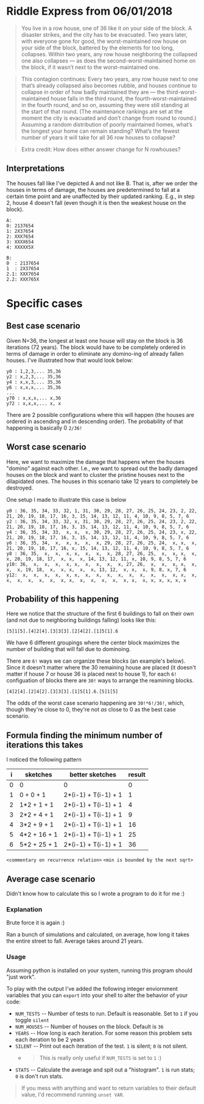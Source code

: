 # Riddle Express from 06/01/2018
> You live in a row house, one of 36 like it on your side of the block. A disaster strikes, and the city has to be evacuated. Two years later, with everyone gone for good, the worst-maintained row house on your side of the block, battered by the elements for too long, collapses. Within two years, any row house neighboring the collapsed one also collapses — as does the second-worst-maintained home on the block, if it wasn’t next to the worst-maintained one.

> This contagion continues: Every two years, any row house next to one that’s already collapsed also becomes rubble, and houses continue to collapse in order of how badly maintained they are — the third-worst-maintained house falls in the third round, the fourth-worst-maintained in the fourth round, and so on, assuming they were still standing at the start of that round. (The maintenance rankings are set at the moment the city is evacuated and don’t change from round to round.) Assuming a random distribution of poorly maintained homes, what’s the longest your home can remain standing? What’s the fewest number of years it will take for all 36 row houses to collapse?

> Extra credit: How does either answer change for N rowhouses?

## Interpretations
The houses fall like I've depicted A and not like B. That is, after we order the houses in terms of damage, the houses are predetermined to fall at a certain time point and are unaffected by their updated ranking. E.g., in step 2, house 4 doesn't fall (even though it is then the weakest house on the block).

```
A:
0: 2137654
1: 2X37654
2: XXX7654
3: XXXX654
4: XXXXX5X

B:
0  : 2137654
1  : 2X37654
2.1: XXX7654
2.2: XXX765X
```

# Specific cases
## Best case scenario
Given N=36, the longest at least one house will stay on the block is 36 iterations (72 years). The block would have to be completely ordered in terms of damage in order to eliminate any domino-ing of already fallen houses. I've illustrated how that would look below:
```
y0 : 1,2,3,... 35,36
y2 : x,2,3,... 35,36
y4 : x,x,3,... 35,36
y6 : x,x,x,... 35,36
...
y70 : x,x,x,... x,36
y72 : x,x,x,... x, x
```
There are 2 possible configurations where this will happen (the houses are ordered in ascending and in descending order). The probability of that happening is basically 0 `2/36!`

## Worst case scenario
Here, we want to maximize the damage that happens when the houses "domino" against each other. I.e., we want to spread out the badly damaged houses on the block and want to cluster the pristine houses next to the dilapidated ones. The houses in this scenario take 12 years to completely be destroyed.

One setup I made to illustrate this case is below
```
y0 : 36, 35, 34, 33, 32, 1, 31, 30, 29, 28, 27, 26, 25, 24, 23, 2, 22, 21, 20, 19, 18, 17, 16, 3, 15, 14, 13, 12, 11, 4, 10, 9, 8, 5, 7, 6
y2 : 36, 35, 34, 33, 32, x, 31, 30, 29, 28, 27, 26, 25, 24, 23, 2, 22, 21, 20, 19, 18, 17, 16, 3, 15, 14, 13, 12, 11, 4, 10, 9, 8, 5, 7, 6
y4 : 36, 35, 34, 33,  x, x,  x, 30, 29, 28, 27, 26, 25, 24, 23, x, 22, 21, 20, 19, 18, 17, 16, 3, 15, 14, 13, 12, 11, 4, 10, 9, 8, 5, 7, 6
y6 : 36, 35, 34,  x,  x, x,  x,  x, 29, 28, 27, 26, 25, 24,  x, x,  x, 21, 20, 19, 18, 17, 16, x, 15, 14, 13, 12, 11, 4, 10, 9, 8, 5, 7, 6
y8 : 36, 35,  x,  x,  x, x,  x,  x,  x, 28, 27, 26, 25,  x,  x, x,  x,  x, 20, 19, 18, 17,  x, x,  x, 14, 13, 12, 11, x, 10, 9, 8, 5, 7, 6
y10: 36,  x,  x,  x,  x, x,  x,  x,  x,  x, 27, 26,  x,  x,  x, x,  x,  x,  x, 19, 18,  x,  x, x,  x,  x, 13, 12,  x, x,  x, 9, 8, x, 7, 6
y12:  x,  x,  x,  x,  x, x,  x,  x,  x,  x,  x,  x,  x,  x,  x, x,  x,  x,  x,  x,  x,  x,  x, x,  x,  x,  x,  x,  x, x,  x, x, x, x, x, x
```

## Probability of this happening
Here we notice that the structure of the first 6 buildings to fall on their own (and not due to neighboring buildings falling) looks like this:
```
[5]1[5].[4]2[4].[3]3[3].[2]4[2].[1]5[1].6
```
We have 6 different groupings where the center block maximizes the number of building that will fall due to dominoing.

There are `6!` ways we can organize these blocks (an example's below). Since it doesn't matter where the 30 remaining house are placed (it doesn't matter if house 7 or house 36 is placed next to house 1), for each `6!` configuation of blocks there are `30!` ways to arrange the reamining blocks.

```
[4]2[4].[2]4[2].[3]3[3].[1]5[1].6.[5]1[5]
```

The odds of the worst case scenario happening are `30!*6!/36!`, which, though they're close to 0, they're not *as* close to 0 as the best case scenario.

## Formula finding the minimum number of iterations this takes
I noticed the following pattern

| i | sketches | better sketches | result |
|---| -------- | --------------- | ------ |
| 0 | 0 | 0 | 0 |
| 1 | 0 + 0 + 1 | 2*(i-1) + T(i-1) + 1 | 1 |
| 2 | 1*2 + 1 + 1 | 2*(i-1) + T(i-1) + 1 | 4 |
| 3 | 2*2 + 4 + 1 | 2*(i-1) + T(i-1) + 1 | 9 |
| 4 | 3*2 + 9 + 1 | 2*(i-1) + T(i-1) + 1 | 16 |
| 5 | 4*2 + 16 + 1 | 2*(i-1) + T(i-1) + 1 | 25 |
| 6 | 5*2 + 25 + 1 | 2*(i-1) + T(i-1) + 1 | 36 |

`<commentary on recurrence relation>`
`<min is bounded by the next sqrt>`

## Average case scenario
Didn't know how to calculate this so I wrote a program to do it for me :)

### Explanation

Brute force it is again :)

Ran a bunch of simulations and calculated, on average, how long it takes the entire street to fall. Average takes around 21 years.

### Usage

Assuming python is installed on your system, running this program should "just work".

To play with the output I've added the following integer enviornment variables that you can `export` into your shell to alter the behavior of your code:
* `NUM_TESTS` -- Number of tests to run. Default is reasonable. Set to `1` if you toggle `silent`
* `NUM_HOUSES` -- Number of houses on the block. Default is `36`
* `YEARS` -- How long is each iteration. For some reason this problem sets each iteration to be 2 years
* `SILENT` -- Print out each iteration of the test. `1` is silent; `0` is not silent.
    * > This is really only useful if `NUM_TESTS` is set to `1` :)
* `STATS` -- Calculate the average and spit out a "histogram". `1` is run stats; `0` is don't run stats.
> If you mess with anything and want to return variables to their default value, I'd recommend running `unset VAR`.
